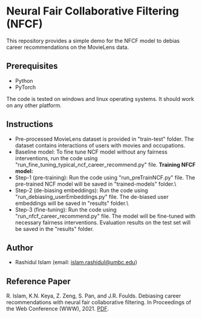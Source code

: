 # Neural Fair Collaborative Filtering (NFCF)

This repository provides a simple demo for the NFCF model to debias career recommendations on the MovieLens data. 

## Prerequisites

* Python
* PyTorch

The code is tested on windows and linux operating systems. It should work on any other platform.

## Instructions

* Pre-processed MovieLens dataset is provided in "train-test" folder. The dataset contains interactions of users with movies and occupations.
* Baseline model: To fine tune NCF model without any fairness interventions, run the code using "run_fine_tuning_typical_ncf_career_recommend.py" file. 
**Training NFCF model:** 
* Step-1 (pre-training): Run the code using "run_preTrainNCF.py" file. The pre-trained NCF model will be saved in "trained-models" folder.\\
* Step-2 (de-biasing embeddings): Run the code using "run_debiasing_userEmbeddings.py" file. The de-biased user embeddings will be saved in "results" folder.\\
* Step-3 (fine-tuning): Run the code using "run_nfcf_career_recommend.py" file. The model will be fine-tuned with necessary fairness interventions. Evaluation results on the test set will be saved in the "results" folder.


## Author

* Rashidul Islam (email: islam.rashidul@umbc.edu)

## Reference Paper

R. Islam, K.N. Keya, Z. Zeng, S. Pan, and J.R. Foulds. Debiasing career recommendations with neural fair collaborative filtering. In Proceedings of the Web Conference (WWW), 2021. [PDF](https://rashid-islam.github.io/homepage/files/papers/Debiasing_career_recommend_with_NFCF.pdf).

